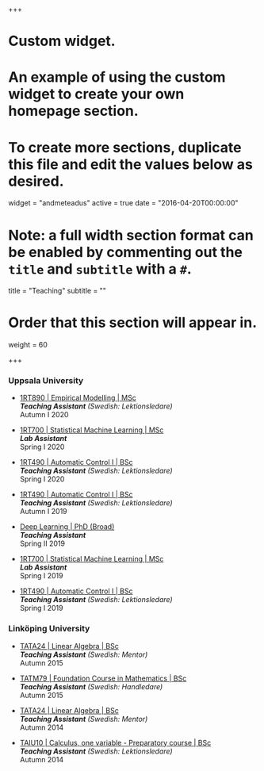 +++
# Custom widget.
# An example of using the custom widget to create your own homepage section.
# To create more sections, duplicate this file and edit the values below as desired.
widget = "andmeteadus"
active = true
date = "2016-04-20T00:00:00"

# Note: a full width section format can be enabled by commenting out the `title` and `subtitle` with a `#`.
title = "Teaching"
subtitle = ""

# Order that this section will appear in.
weight = 60

+++

### Uppsala University

* [1RT890 | Empirical Modelling | MSc](https://www.uu.se/en/admissions/freestanding-courses/course-syllabus/?kpid=38406&type=1)\
_**Teaching Assistant** (Swedish: Lektionsledare)_\
Autumn I 2020

* [1RT700 | Statistical Machine Learning | MSc](http://www.it.uu.se/edu/course/homepage/sml)\
_**Lab Assistant**_\
Spring I 2020

* [1RT490 | Automatic Control I | BSc](http://www.uu.se/en/admissions/freestanding-courses/course-syllabus/?kpid=29556&lasar=&typ=0)\
_**Teaching Assistant** (Swedish: Lektionsledare)_\
Spring I 2020

* [1RT490 | Automatic Control I | BSc](http://www.uu.se/en/admissions/freestanding-courses/course-syllabus/?kpid=29556&lasar=&typ=0)\
_**Teaching Assistant** (Swedish: Lektionsledare)_\
Autumn I 2019

* [Deep Learning | PhD (Broad)](http://www.it.uu.se/research/systems_and_control/education/2019/dl)\
_**Teaching Assistant**_\
Spring II 2019

* [1RT700 | Statistical Machine Learning | MSc](http://www.it.uu.se/edu/course/homepage/sml)\
_**Lab Assistant**_\
Spring I 2019

* [1RT490 | Automatic Control I | BSc](http://www.uu.se/en/admissions/freestanding-courses/course-syllabus/?kpid=29556&lasar=&typ=0)\
_**Teaching Assistant** (Swedish: Lektionsledare)_\
Spring I 2019

### Linköping University

* [TATA24 | Linear Algebra | BSc](https://liu.se/studieinfo/en/kurs/tata24/ht-2018)\
_**Teaching Assistant** (Swedish: Mentor)_\
Autumn 2015

* [TATM79 | Foundation Course in Mathematics | BSc](https://liu.se/studieinfo/en/kurs/tatm79/ht-2018)\
_**Teaching Assistant** (Swedish: Handledare)_\
Autumn 2015

* [TATA24 | Linear Algebra | BSc](https://liu.se/studieinfo/en/kurs/tata24/ht-2018)\
_**Teaching Assistant** (Swedish: Mentor)_\
Autumn 2014

* [TAIU10 | Calculus, one variable - Preparatory course | BSc](https://liu.se/studieinfo/en/kurs/taiu10/ht-2018)\
_**Teaching Assistant** (Swedish: Lektionsledare)_\
Autumn 2014
